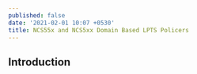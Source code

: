```yaml
---
published: false
date: '2021-02-01 10:07 +0530'
title: NCS55x and NCS5xx Domain Based LPTS Policers
---
```

## Introduction
